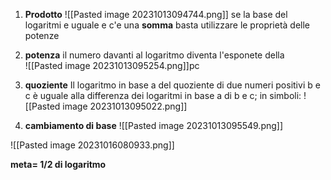 		
1) **Prodotto**
![[Pasted image 20231013094744.png]]
se la base del logaritmi e uguale e c'e una **somma** basta utilizzare le proprietà delle potenze 
2) **potenza**
il numero davanti al logaritmo diventa l'esponete della  
![[Pasted image 20231013095254.png]]pc

3) **quoziente**
Il logaritmo in base a del quoziente di due numeri positivi b e c è uguale alla
differenza dei logaritmi in base a di b e c; in simboli:
![[Pasted image 20231013095022.png]]


4) **cambiamento di base** 
![[Pasted image 20231013095549.png]]

![[Pasted image 20231016080933.png]]

**meta= 1/2 di logaritmo**



